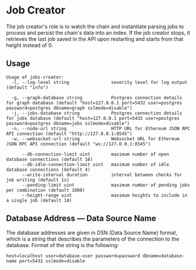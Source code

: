 # Job Creator

The job creator's role is to watch the chain and instantiate parsing jobs to process and persist the chain's data into an index.
If the job creator stops, it retrieves the last job saved in the API upon restarting and starts from that height instead of 0.

## Usage

```
Usage of jobs-creator:
  -l, --log-level string                severity level for log output (default "info")

  -g, --graph-database string           Postgres connection details for graph database (default "host=127.0.0.1 port=5432 user=postgres password=postgres dbname=graph sslmode=disable")
  -j, --jobs-database string            Postgres connection details for jobs database (default "host=127.0.0.1 port=5432 user=postgres password=postgres dbname=jobs sslmode=disable")
  -n, --node-url string                 HTTP URL for Ethereum JSON RPC API connection (default "http://127.0.0.1:8545")
  -w, --websocket-url string            Websocket URL for Ethereum JSON RPC API connection (default "ws://127.0.0.1:8545")
  
      --db-connection-limit uint        maximum number of open database connections (default 16)
      --db-idle-connection-limit uint   maximum number of idle database connections (default 4)
      --write-interval duration         interval between checks for job writing (default 1s)
      --pending-limit uint              maximum number of pending jobs per combination (default 1000)
      --height-range uint               maximum heights to include in a single job (default 10)
```

## Database Address — Data Source Name

The database addresses are given in DSN (Data Source Name) format, which is a string that describes the parameters of the connection to the database.
Format of the string is the following:

```
host=localhost user=database-user password=password dbname=database-name port=5432 sslmode=disable
```
